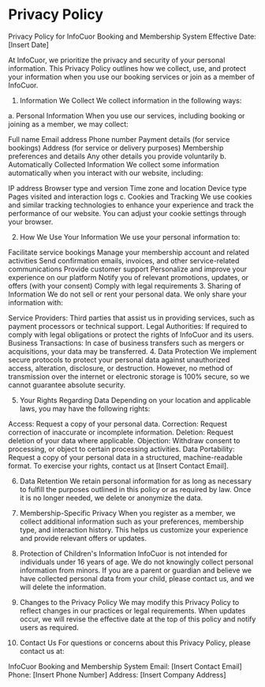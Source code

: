 # Privacy Policy

Privacy Policy for InfoCuor Booking and Membership System
Effective Date: [Insert Date]

At InfoCuor, we prioritize the privacy and security of your personal information. This Privacy Policy outlines how we collect, use, and protect your information when you use our booking services or join as a member of InfoCuor.

1. Information We Collect
We collect information in the following ways:

a. Personal Information
When you use our services, including booking or joining as a member, we may collect:

Full name
Email address
Phone number
Payment details (for service bookings)
Address (for service or delivery purposes)
Membership preferences and details
Any other details you provide voluntarily
b. Automatically Collected Information
We collect some information automatically when you interact with our website, including:

IP address
Browser type and version
Time zone and location
Device type
Pages visited and interaction logs
c. Cookies and Tracking
We use cookies and similar tracking technologies to enhance your experience and track the performance of our website. You can adjust your cookie settings through your browser.

2. How We Use Your Information
We use your personal information to:

Facilitate service bookings
Manage your membership account and related activities
Send confirmation emails, invoices, and other service-related communications
Provide customer support
Personalize and improve your experience on our platform
Notify you of relevant promotions, updates, or offers (with your consent)
Comply with legal requirements
3. Sharing of Information
We do not sell or rent your personal data. We only share your information with:

Service Providers: Third parties that assist us in providing services, such as payment processors or technical support.
Legal Authorities: If required to comply with legal obligations or protect the rights of InfoCuor and its users.
Business Transactions: In case of business transfers such as mergers or acquisitions, your data may be transferred.
4. Data Protection
We implement secure protocols to protect your personal data against unauthorized access, alteration, disclosure, or destruction. However, no method of transmission over the internet or electronic storage is 100% secure, so we cannot guarantee absolute security.

5. Your Rights Regarding Data
Depending on your location and applicable laws, you may have the following rights:

Access: Request a copy of your personal data.
Correction: Request correction of inaccurate or incomplete information.
Deletion: Request deletion of your data where applicable.
Objection: Withdraw consent to processing, or object to certain processing activities.
Data Portability: Request a copy of your personal data in a structured, machine-readable format.
To exercise your rights, contact us at [Insert Contact Email].

6. Data Retention
We retain personal information for as long as necessary to fulfill the purposes outlined in this policy or as required by law. Once it is no longer needed, we delete or anonymize the data.

7. Membership-Specific Privacy
When you register as a member, we collect additional information such as your preferences, membership type, and interaction history. This helps us customize your experience and provide relevant offers or updates.

8. Protection of Children's Information
InfoCuor is not intended for individuals under 16 years of age. We do not knowingly collect personal information from minors. If you are a parent or guardian and believe we have collected personal data from your child, please contact us, and we will delete the information.

9. Changes to the Privacy Policy
We may modify this Privacy Policy to reflect changes in our practices or legal requirements. When updates occur, we will revise the effective date at the top of this policy and notify users as required.

10. Contact Us
For questions or concerns about this Privacy Policy, please contact us at:

InfoCuor Booking and Membership System
Email: [Insert Contact Email]
Phone: [Insert Phone Number]
Address: [Insert Company Address]
